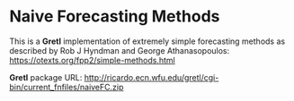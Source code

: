 # Naive Forecasting Methods

This is a **Gretl** implementation of extremely simple forecasting methods as described by Rob J Hyndman and George Athanasopoulos: https://otexts.org/fpp2/simple-methods.html

**Gretl** package URL: http://ricardo.ecn.wfu.edu/gretl/cgi-bin/current_fnfiles/naiveFC.zip
